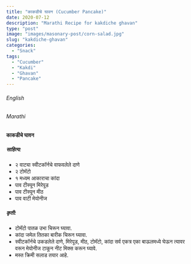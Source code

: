 ```yaml
---
title: "काकडीचे घावन (Cucumber Pancake)"
date: 2020-07-12
description: "Marathi Recipe for kakdiche ghavan"
type: "post"
image: "images/masonary-post/corn-salad.jpg"
slug: "kakdiche-ghavan"
categories: 
  - "Snack"
tags:
  - "Cucumber"
  - "Kakdi"
  - "Ghavan"
  - "Pancake"
---
```


###### English






###### Marathi


#### काकडीचे घावन


##### साहित्य:

- २ वाट्या स्वीटकॉर्नचे वाफवलेले दाणे 
- २ टोमॅटो 
- १ मध्यम आकाराचा कांदा 
- पाव टीस्पून मिरेपूड 
- पाव टीस्पून मीठ 
- पाव वाटी मेयोनीज 


##### कृती: 


- टोमॅटो पातळ उभा चिरून घ्यावा. 
- कांदा जमेल तितका बारीक चिरून घ्यावा. 
- स्वीटकॉर्नचे उकडलेले दाणे, मिरेपूड, मीठ, टोमॅटो, कांदा सर्व एकत्र एका बाऊलमध्ये घेऊन त्यावर वरून मेयोनीज टाकून नीट मिक्स करून घ्यावे. 
- मस्त क्रिमी सलाड तयार आहे. 
